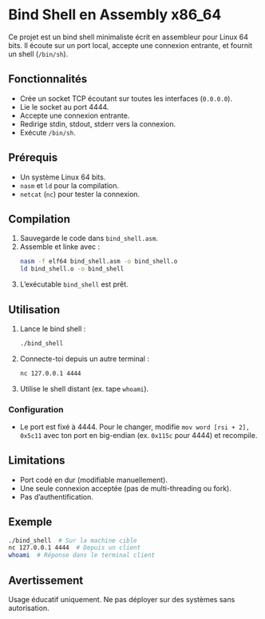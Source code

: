 # Bind Shell en Assembly x86_64

Ce projet est un bind shell minimaliste écrit en assembleur pour Linux 64 bits. Il écoute sur un port local, accepte une connexion entrante, et fournit un shell (`/bin/sh`).

## Fonctionnalités
- Crée un socket TCP écoutant sur toutes les interfaces (`0.0.0.0`).
- Lie le socket au port 4444.
- Accepte une connexion entrante.
- Redirige stdin, stdout, stderr vers la connexion.
- Exécute `/bin/sh`.

## Prérequis
- Un système Linux 64 bits.
- `nasm` et `ld` pour la compilation.
- `netcat` (`nc`) pour tester la connexion.

## Compilation
1. Sauvegarde le code dans `bind_shell.asm`.
2. Assemble et linke avec :
   ```bash
   nasm -f elf64 bind_shell.asm -o bind_shell.o
   ld bind_shell.o -o bind_shell
   ```
3. L’exécutable `bind_shell` est prêt.

## Utilisation
1. Lance le bind shell :
   ```bash
   ./bind_shell
   ```
2. Connecte-toi depuis un autre terminal :
   ```bash
   nc 127.0.0.1 4444
   ```
3. Utilise le shell distant (ex. tape `whoami`).

### Configuration
- Le port est fixé à 4444. Pour le changer, modifie `mov word [rsi + 2], 0x5c11` avec ton port en big-endian (ex. `0x115c` pour 4444) et recompile.

## Limitations
- Port codé en dur (modifiable manuellement).
- Une seule connexion acceptée (pas de multi-threading ou fork).
- Pas d’authentification.

## Exemple
```bash
./bind_shell  # Sur la machine cible
nc 127.0.0.1 4444  # Depuis un client
whoami  # Réponse dans le terminal client
```

## Avertissement
Usage éducatif uniquement. Ne pas déployer sur des systèmes sans autorisation.
